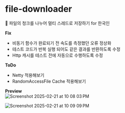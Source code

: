 # file-downloader
💾 파일의 청크를 나누어 멀티 스레드로 저장하기 for 한국인

**Fix**
* 비동기 함수가 완료되기 전 속도를 측정했던 오류 정상화
* 테스트 코드가 반복 실행 되어도 같은 결과를 반환하도록 수정
* Http 캐시를 테스트 전에 자동으로 수행하도록 수정

**ToDo**
* Netty 적용해보기
* RandomAccessFile Cache 적용해보기 

**Preview** <br>
![Screenshot 2025-02-21 at 10 08 03 PM](https://github.com/user-attachments/assets/069c9d8e-9ed7-48fd-818f-bf596c9d93d5)

![Screenshot 2025-02-21 at 10 09 09 PM](https://github.com/user-attachments/assets/ac58a6f7-f3d5-4ecd-9690-27e054b256a8)
